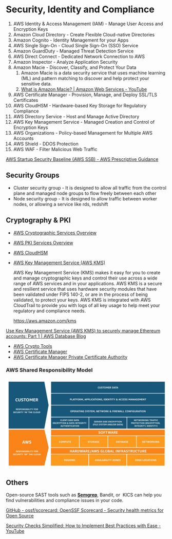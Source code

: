 # Security, Identity and Compliance

1. AWS Identity & Access Management (IAM) - Manage User Access and Encryption Keys
2. Amazon Cloud Directory - Create Flexible Cloud-native Directories
3. Amazon Cognito - Identity Management for your Apps
4. AWS Single Sign-On - Cloud Single Sign-On (SSO) Service
5. Amazon GuardDuty - Managed Threat Detection Service
6. AWS Direct Connect - Dedicated Network Connection to AWS
7. Amazon Inspector - Analyze Application Security
8. Amazon Macie - Discover, Classify, and Protect Your Data
	1. Amazon Macie is a data security service that uses machine learning (ML) and pattern matching to discover and help protect your sensitive data.
	2. [What is Amazon Macie? | Amazon Web Services - YouTube](https://youtu.be/RR4MtDl09Vk)
9. AWS Certificate Manager - Provision, Manage, and Deploy SSL/TLS Certificates
10. AWS CloudHSM - Hardware-based Key Storage for Regulatory Compliance
11. AWS Directory Service - Host and Manage Active Directory
12. AWS Key Management Service - Managed Creation and Control of Encryption Keys
13. AWS Organizations - Policy-based Management for Multiple AWS Accounts
14. AWS Shield - DDOS Protection
15. AWS WAF - Filter Malicious Web Traffic

[AWS Startup Security Baseline (AWS SSB) - AWS Prescriptive Guidance](https://docs.aws.amazon.com/prescriptive-guidance/latest/aws-startup-security-baseline/welcome.html)

## Security Groups

- Cluster security group - It is designed to allow all traffic from the control plane and managed node groups to flow freely between each other
- Node security group - It is designed to allow traffic between worker nodes, or allowing a service like rds, redshift

## Cryptography & PKI

- [AWS Cryptographic Services Overview](https://docs.aws.amazon.com/crypto/?id=docs_gateway)
- [AWS PKI Services Overview](https://docs.aws.amazon.com/crypto/?id=docs_gateway)
- [AWS CloudHSM](https://docs.aws.amazon.com/cloudhsm/?id=docs_gateway)
- [AWS Key Management Service (AWS KMS)](https://docs.aws.amazon.com/kms/?id=docs_gateway)

    AWS Key Management Service (KMS) makes it easy for you to create and manage cryptographic keys and control their use across a wide range of AWS services and in your applications. AWS KMS is a secure and resilient service that uses hardware security modules that have been validated under FIPS 140-2, or are in the process of being validated, to protect your keys. AWS KMS is integrated with AWS CloudTrail to provide you with logs of all key usage to help meet your regulatory and compliance needs.

    https://aws.amazon.com/kms

 [Use Key Management Service (AWS KMS) to securely manage Ethereum accounts: Part 1 | AWS Database Blog](https://aws.amazon.com/blogs/database/part1-use-aws-kms-to-securely-manage-ethereum-accounts/)

- [AWS Crypto Tools](https://docs.aws.amazon.com/aws-crypto-tools/?id=docs_gateway)
- [AWS Certificate Manager](https://docs.aws.amazon.com/acm/?id=docs_gateway)
- [AWS Certificate Manager Private Certificate Authority](https://docs.aws.amazon.com/acm/?id=docs_gateway)

### AWS Shared Responsibility Model

![aws-shared-responsibility-model](../../../media/Screenshot%202023-12-08%20at%206.30.28PM.jpg)

## Others

Open-source SAST tools such as [**Semgrep**](https://www.jit.io/blog/semgrep-to-uncover-log4j-vulnerabilities), Bandit, or  KICS can help you find vulnerabilities and compliance issues in your code.

[GitHub - ossf/scorecard: OpenSSF Scorecard - Security health metrics for Open Source](https://github.com/ossf/scorecard)

[Security Checks Simplified: How to Implement Best Practices with Ease - YouTube](https://youtu.be/ldAeZtTKqgE?si=nuG2CHeYqmmO1uDz)

